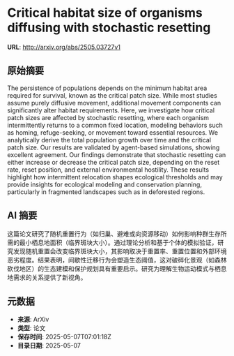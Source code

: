 # Critical habitat size of organisms diffusing with stochastic resetting

**URL**: http://arxiv.org/abs/2505.03727v1

## 原始摘要

The persistence of populations depends on the minimum habitat area required
for survival, known as the critical patch size. While most studies assume
purely diffusive movement, additional movement components can significantly
alter habitat requirements. Here, we investigate how critical patch sizes are
affected by stochastic resetting, where each organism intermittently returns to
a common fixed location, modeling behaviors such as homing, refuge-seeking, or
movement toward essential resources. We analytically derive the total
population growth over time and the critical patch size. Our results are
validated by agent-based simulations, showing excellent agreement. Our findings
demonstrate that stochastic resetting can either increase or decrease the
critical patch size, depending on the reset rate, reset position, and external
environmental hostility. These results highlight how intermittent relocation
shapes ecological thresholds and may provide insights for ecological modeling
and conservation planning, particularly in fragmented landscapes such as in
deforested regions.


## AI 摘要

这篇论文研究了随机重置行为（如归巢、避难或向资源移动）如何影响种群生存所需的最小栖息地面积（临界斑块大小）。通过理论分析和基于个体的模拟验证，研究发现随机重置会改变临界斑块大小，其影响取决于重置率、重置位置和外部环境恶劣程度。结果表明，间歇性迁移行为会塑造生态阈值，这对破碎化景观（如森林砍伐地区）的生态建模和保护规划具有重要启示。研究为理解生物运动模式与栖息地需求的关系提供了新视角。

## 元数据

- **来源**: ArXiv
- **类型**: 论文
- **保存时间**: 2025-05-07T07:01:18Z
- **目录日期**: 2025-05-07
